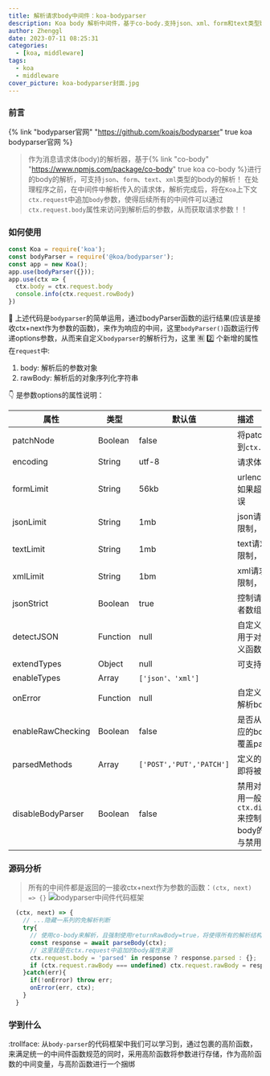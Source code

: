 ```yaml
---
title: 解析请求body中间件：koa-bodyparser
description: Koa body 解析中间件，基于co-body.支持json、xml、form和text类型body，并从源码层面来分析关于bodyparser的运行过程，加深对bodyparser的理解
author: Zhenggl
date: 2023-07-11 08:25:31
categories:
  - [koa, middleware]
tags:
  - koa
  - middleware
cover_picture: koa-bodyparser封面.jpg
---
```


### 前言
{% link "bodyparser官网" "https://github.com/koajs/bodyparser" true koa bodyparser官网 %}
> 作为消息请求体(body)的解析器，基于{% link "co-body" "https://www.npmjs.com/package/co-body" true koa co-body %}进行的body的解析，可支持`json`、`form`、`text`、`xml`类型的body的解析！
> 在处理程序之前，在中间件中解析传入的请求体，解析完成后，将在`Koa`上下文`ctx.request`中追加`body`参数，使得后续所有的中间件可以通过`ctx.request.body`属性来访问到解析后的参数，从而获取请求参数！！

### 如何使用
```javascript
const Koa = require('koa');
const bodyParser = require('@koa/bodyparser');
const app = new Koa();
app.use(bodyParser({}));
app.use(ctx => {
  ctx.body = ctx.request.body
  console.info(ctx.request.rowBody)
})
```
:stars: 上述代码是`bodyparser`的简单运用，通过bodyParser函数的运行结果(应该是接收ctx+next作为参数的函数)，来作为响应的中间，这里`bodyParser()`函数运行传递options参数，从而来自定义`bodyparser`的解析行为，这里 :u6709: :two: 个新增的属性在`request`中:
1. body: 解析后的参数对象
2. rawBody: 解析后的对象序列化字符串

:point_down: 是参数options的属性说明：

| 属性 | 类型 | 默认值 | 描述 |
|---|---|---|:---|
| patchNode | Boolean | false | 将patch请求方法的body添加到`ctx.req`中 |
| encoding | String | utf-8 | 请求体的编码格式 |
| formLimit | String | 56kb | urlencoded请求体的大小，如果超过限制，则返回413错误 |
| jsonLimit | String | 1mb | json请求体的大小，如果超过限制，则放回413错误 |
| textLimit | String | 1mb | text请求体的大小，如果超过限制，则放回413错误 |
| xmlLimit | String | 1bm | xml请求体的大小，如果超过限制，则放回413错误 |
| jsonStrict | Boolean | true | 控制请求体严格要求为对象或者数组，从而避免类型判断 |
| detectJSON | Function | null | 自定义json请求体检测函数，用于对json请求体检测的自定义函数 |
| extendTypes | Object | null | 可支持的扩展类型 |
| enableTypes | Array | `['json'、'xml']` |  |
| onError | Function | null | 自定义异常处理，用于处理当解析body发生异常时的操作 |
| enableRawChecking | Boolean | false | 是否从raw中检查并解析出对应的body，将解析出来的值覆盖payload的body |
| parsedMethods | Array | `['POST','PUT','PATCH']` | 定义的哪些请求方法的body即将被解析 |
| disableBodyParser | Boolean | false | 禁用对body的解析，实际运用一般通过`ctx.disableBodyParser=true`来控制对某些条件下禁用对body的解析，实现动态启用与禁用的解析目的 |

### 源码分析
> 所有的中间件都是返回的一接收ctx+next作为参数的函数：`(ctx, next) => {}`
![bodyparser中间件代码框架](bodyparser中间件代码框架.png)
```javascript
  (ctx, next) => {
    // ...隐藏一系列的免解析判断
    try{
      // 使用co-body来解析，且强制使用returnRawBody=true，将使得所有的解析结构都以{parsed:true, row: str}的形式来返回
      const response = await parseBody(ctx);
      // 这里就是在ctx.request中追加的body属性来源
      ctx.request.body = 'parsed' in response ? response.parsed : {};
      if (ctx.request.rawBody === undefined) ctx.request.rawBody = response.raw;
    }catch(err){
      if(!onError) throw err;
      onError(err, ctx);
    }
  }
```


### 学到什么
:trollface: 从`body-parser`的代码框架中我们可以学习到，通过包裹的高阶函数，来满足统一的中间件函数规范的同时，采用高阶函数将参数进行存储，作为高阶函数的中间变量，与高阶函数进行一个捆绑